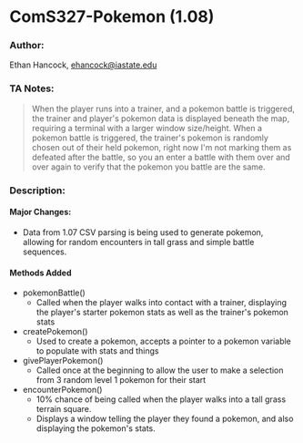 # ComS327-Pokemon (1.08)
### Author:
Ethan Hancock, ehancock@iastate.edu
### TA Notes: 
> When the player runs into a trainer, and a pokemon battle is triggered, the trainer and player's pokemon data is displayed beneath the map, requiring a terminal with a larger window size/height.
> When a pokemon battle is triggered, the trainer's pokemon is randomly chosen out of their held pokemon, right now I'm not marking them as defeated after the battle, so you an enter a battle with them over and over again to verify that the pokemon you battle are the same.

### Description:
#### Major Changes:
 - Data from 1.07 CSV parsing is being used to generate pokemon, allowing for random encounters in tall grass and simple battle sequences.

#### Methods Added
 - pokemonBattle()
    - Called when the player walks into contact with a trainer, displaying the player's starter pokemon stats as well as the trainer's pokemon stats
 - createPokemon()
    - Used to create a pokemon, accepts a pointer to a pokemon variable to populate with stats and things
 - givePlayerPokemon()
    - Called once at the beginning to allow the user to make a selection from 3 random level 1 pokemon for their start
 - encounterPokemon()
    - 10% chance of being called when the player walks into a tall grass terrain square.
    - Displays a window telling the player they found a pokemon, and also displaying the pokemon's stats.